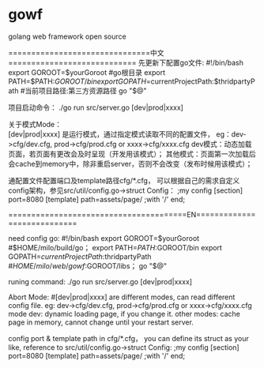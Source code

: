 gowf
====
golang web framework open source

===============================中文============================
先更新下配置go文件:
   #!/bin/bash
   export GOROOT=$yourGoroot      #go根目录
   export PATH=$PATH:$GOROOT/bin
   export GOPATH=$currentProjectPath:$thridpartyPath      #当前项目路径:第三方资源路径
   go "$@"

项目启动命令：
  ./go run src/server.go [dev|prod|xxxx]

关于模式Mode：    
  [dev|prod|xxxx] 是运行模式，通过指定模式读取不同的配置文件，
  eg：dev->cfg/dev.cfg, prod->cfg/prod.cfg or xxxx->cfg/xxxx.cfg
  dev模式：动态加载页面，若页面有更改会及时呈现（开发用该模式）；
  其他模式：页面第一次加载后会cache到memory中，除非重启server，否则不会改变（发布时候用该模式）；

通配置文件配置端口及template路径cfg/*.cfg，
可以根据自己的需求自定义config架构，参见src/util/config.go->struct Config：
   ;my config
   [section]
   port=8080
   [template]
   path=assets/page/ ;with '/' end;

=======================================EN============================

need config go:
   #!/bin/bash
   export GOROOT=$yourGoroot      #$HOME/milo/build/go；
   export PATH=$PATH:$GOROOT/bin
   export GOPATH=$currentProjectPath:$thridpartyPath      #$HOME/milo/web/gowf:$GOROOT/libs；
   go "$@"


runing command: 
 ./go run src/server.go [dev|prod|xxxx]

Abort Mode:
  #[dev|prod|xxxx] are different modes, can read different config file.
  eg: dev->cfg/dev.cfg, prod->cfg/prod.cfg or xxxx->cfg/xxxx.cfg
  mode dev: dynamic loading page, if you change it.
  other modes: cache page in memory, cannot change until your restart server.

config port & template path in cfg/*.cfg，
you can define its struct as your like, reference to src/util/config.go->struct Config:
   ;my config
   [section]
   port=8080
   [template]
   path=assets/page/ ;with '/' end;
